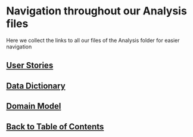 # Navigation throughout our Analysis files
<!--TODO: Add short description of each content-->
Here we collect the links to all our files of the Analysis folder for easier navigation

## [User Stories](UserStories.md)

## [Data Dictionary](DataDictionary.md)

## [Domain Model](DomainModelShow.md)

## [Back to Table of Contents](https://github.com/FontysVenlo/prj2-2023-prj2-2023-17/blob/main/TableOfContents.md)